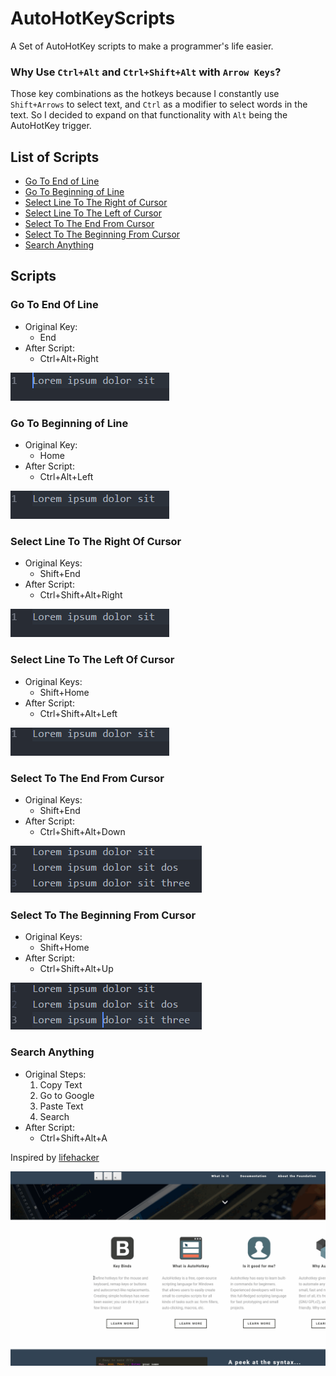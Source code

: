 # AutoHotKeyScripts

A Set of AutoHotKey scripts to make a programmer's life easier.

### Why Use `Ctrl+Alt` and `Ctrl+Shift+Alt` with `Arrow Keys`?
Those key combinations as the hotkeys because I constantly use `Shift+Arrows` to select text, and `Ctrl` as a modifier to select words in the text. So I decided to expand on that functionality with `Alt` being the AutoHotKey trigger.

## List of Scripts
* [Go To End of Line](#go-to-end-of-line)
* [Go To Beginning of Line](#go-to-beginning-of-line)
* [Select Line To The Right of Cursor](#select-line-to-the-right-of-cursor)
* [Select Line To The Left of Cursor](#select-line-to-the-left-of-cursor)
* [Select To The End From Cursor](#select-to-the-end-from-cursor)
* [Select To The Beginning From Cursor](#select-to-the-beginning-from-cursor)
* [Search Anything](#search-anything)

## Scripts
### Go To End Of Line
* Original Key:
  * End
* After Script:
  * Ctrl+Alt+Right

![Go To End of Line Gif][1]

### Go To Beginning of Line
* Original Key:
  * Home
* After Script:
  * Ctrl+Alt+Left

![Go To End of Line Gif][2]

### Select Line To The Right Of Cursor
* Original Keys:
  * Shift+End
* After Script:
  * Ctrl+Shift+Alt+Right

![Select Line To The Right of Cursor Gif][3]

### Select Line To The Left Of Cursor
* Original Keys:
  * Shift+Home
* After Script:
  * Ctrl+Shift+Alt+Left

![Select Line To The Left of Cursor Gif][4]

### Select To The End From Cursor
* Original Keys:
  * Shift+End
* After Script:
  * Ctrl+Shift+Alt+Down

![Select To The End From Cursor Gif][5]

### Select To The Beginning From Cursor
* Original Keys:
  * Shift+Home
* After Script:
  * Ctrl+Shift+Alt+Up

![Select To The Beginning From Cursor Gif][6]

### Search Anything
* Original Steps:
  1. Copy Text
  2. Go to Google
  3. Paste Text
  4. Search
* After Script:
  * Ctrl+Shift+Alt+A

Inspired by [lifehacker][lifehacker]

![Search Anything Gif][7]

<!-- Image Paths -->
[1]: media/GoToEndOfLine.gif
[2]: media/GoToBegginingOfLine.gif
[3]: media/SelectLineToTheRightOfCursor.gif
[4]: media/SelectLineToTheLeftOfCursor.gif
[5]: media/SelectToTheEndFromCursor.gif
[6]: media/SelectToTheBeginningFromCursor.gif
[7]: media/SearchAnything.gif
[lifehacker]: https://lifehacker.com/5598693/the-best-time-saving-autohotkey-tricks-you-should-be-using
